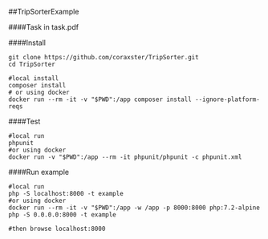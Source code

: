 ##TripSorterExample

####Task
in task.pdf

####Install
```
git clone https://github.com/coraxster/TripSorter.git
cd TripSorter

#local install
composer install
# or using docker
docker run --rm -it -v "$PWD":/app composer install --ignore-platform-reqs
```



####Test
```
#local run
phpunit
#or using docker
docker run -v "$PWD":/app --rm -it phpunit/phpunit -c phpunit.xml
```
####Run example
```
#local run
php -S localhost:8000 -t example
#or using docker
docker run --rm -it -v "$PWD":/app -w /app -p 8000:8000 php:7.2-alpine php -S 0.0.0.0:8000 -t example

#then browse localhost:8000
```
